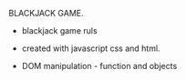 
BLACKJACK GAME.

- blackjack game ruls

- created with javascript css and html.

- DOM manipulation - function and objects

